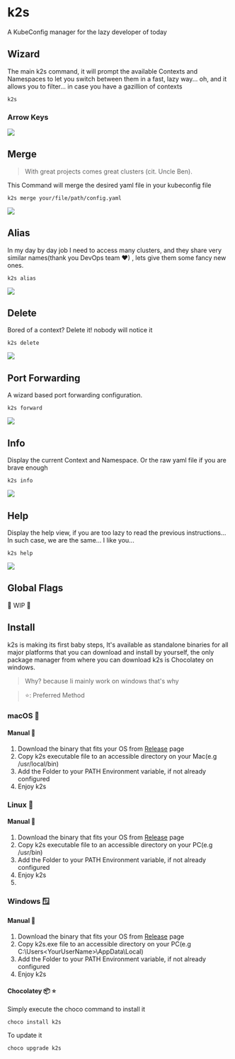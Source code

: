 # k2s
A KubeConfig manager for the lazy developer of today

## Wizard
The main k2s command, it will prompt the available Contexts and Namespaces to let you switch between them in a fast, lazy way...
oh, and it allows you to filter... in case you have a gazillion of contexts
```shell
k2s
```
### Arrow Keys
![](https://github.com/davidemaggi/k2s/blob/main/imgs/readme/gif_wizard1.gif?raw=true)

## Merge
>With great projects comes great clusters (cit. Uncle Ben).

This Command will merge the desired yaml file in your kubeconfig file
```shell
k2s merge your/file/path/config.yaml
```
![](https://github.com/davidemaggi/k2s/blob/main/imgs/readme/gif_merge.gif?raw=true)
## Alias
In my day by day job I need to access many clusters, and they share very similar names(thank you DevOps team ❤) , lets give them some fancy new ones.

```shell
k2s alias
```
![](https://github.com/davidemaggi/k2s/blob/main/imgs/readme/gif_alias.gif?raw=true)

## Delete
Bored of a context? Delete it! nobody will notice it

```shell
k2s delete
```
![](https://github.com/davidemaggi/k2s/blob/main/imgs/readme/gif_delete.gif?raw=true)

## Port Forwarding
A wizard based port forwarding configuration.

```shell
k2s forward
```
![](https://github.com/davidemaggi/k2s/blob/main/imgs/readme/gif_fwd.gif?raw=true)


## Info
Display the current Context and Namespace.
Or the raw yaml file if you are brave enough
```shell
k2s info
```
![](https://github.com/davidemaggi/k2s/blob/main/imgs/readme/gif_info1.gif?raw=true)

## Help
Display the help view, if you are too lazy to read the previous instructions...
In such case, we are the same... I like you...
```shell
k2s help
```
![](https://github.com/davidemaggi/k2s/blob/main/imgs/readme/gif_help.gif?raw=true)

## Global Flags

🚧 WIP 🚧

## Install

k2s is making its first baby steps, It's available as standalone binaries for all major platforms that you can download and install by yourself, the only package manager from where you can download k2s is Chocolatey on windows.
>Why? because Ii mainly work on windows that's why
 
>⭐: Preferred Method
### macOS 🍎
#### Manual 🔨
1. Download the binary that fits your OS from [Release](https://github.com/davidemaggi/k2s/releases) page
2. Copy k2s executable file to an accessible directory on your Mac(e.g /usr/local/bin)
3. Add the Folder to your PATH Environment variable, if not already configured
4. Enjoy k2s

### Linux 🐧
#### Manual 🔨
1. Download the binary that fits your OS from [Release](https://github.com/davidemaggi/k2s/releases) page
2. Copy k2s executable file to an accessible directory on your PC(e.g /usr/bin)
3. Add the Folder to your PATH Environment variable, if not already configured
4. Enjoy k2s
5. 
### Windows 🪟
#### Manual 🔨
1. Download the binary that fits your OS from [Release](https://github.com/davidemaggi/k2s/releases) page
2. Copy k2s.exe file to an accessible directory on your PC(e.g C:\Users\<YourUserName>\AppData\Local)
3. Add the Folder to your PATH Environment variable, if not already configured
4. Enjoy k2s
#### Chocolatey 📦 ⭐
Simply execute the choco command to install it
```shell
choco install k2s
```
To update it
```shell
choco upgrade k2s
```